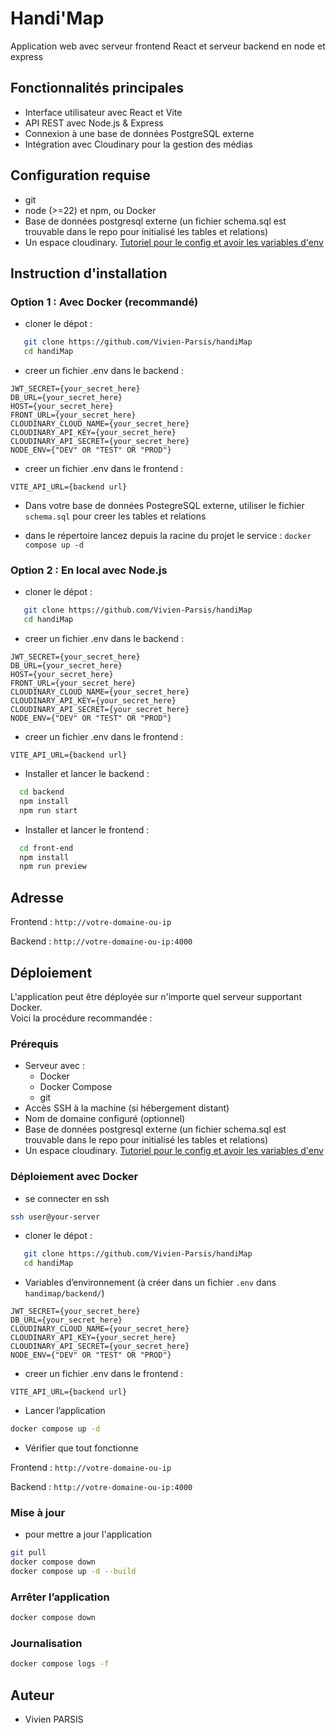 # Handi'Map

Application web avec serveur frontend React et serveur backend en node et express

## Fonctionnalités principales

- Interface utilisateur avec React et Vite
- API REST avec Node.js & Express
- Connexion à une base de données PostgreSQL externe
- Intégration avec Cloudinary pour la gestion des médias

## Configuration requise

- git
- node (>=22) et npm, ou Docker
- Base de données postgresql externe (un fichier schema.sql est trouvable dans le repo pour initialisé les tables et relations)
- Un espace cloudinary. [Tutoriel pour le config et avoir les variables d'env](https://cloudinary.com/documentation/getting_started_with_cloudinary_node_tutorial)

## Instruction d'installation

### Option 1 : Avec Docker (recommandé)

- cloner le dépot :

```bash
   git clone https://github.com/Vivien-Parsis/handiMap
   cd handiMap
```

- creer un fichier .env dans le backend :

```none
JWT_SECRET={your_secret_here}
DB_URL={your_secret_here}
HOST={your_secret_here}
FRONT_URL={your_secret_here}
CLOUDINARY_CLOUD_NAME={your_secret_here}
CLOUDINARY_API_KEY={your_secret_here}
CLOUDINARY_API_SECRET={your_secret_here}
NODE_ENV={"DEV" OR "TEST" OR "PROD"}
```

- creer un fichier .env dans le frontend :

```none
VITE_API_URL={backend url}
```

- Dans votre base de données PostegreSQL externe, utiliser le fichier `schema.sql` pour creer les tables et relations

- dans le répertoire lancez depuis la racine du projet le service : `docker compose up -d`

### Option 2 : En local avec Node.js

- cloner le dépot :

```bash
   git clone https://github.com/Vivien-Parsis/handiMap
   cd handiMap
```

- creer un fichier .env dans le backend :

```none
JWT_SECRET={your_secret_here}
DB_URL={your_secret_here}
HOST={your_secret_here}
FRONT_URL={your_secret_here}
CLOUDINARY_CLOUD_NAME={your_secret_here}
CLOUDINARY_API_KEY={your_secret_here}
CLOUDINARY_API_SECRET={your_secret_here}
NODE_ENV={"DEV" OR "TEST" OR "PROD"}
```

- creer un fichier .env dans le frontend :

```none
VITE_API_URL={backend url}
```

- Installer et lancer le backend :

```bash
  cd backend
  npm install
  npm run start
```

- Installer et lancer le frontend :

```bash
  cd front-end
  npm install
  npm run preview
```

## Adresse

Frontend : `http://votre-domaine-ou-ip`

Backend : `http://votre-domaine-ou-ip:4000`

## Déploiement

L'application peut être déployée sur n'importe quel serveur supportant Docker.  
Voici la procédure recommandée :

### Prérequis

- Serveur avec :
  - Docker
  - Docker Compose
  - git
- Accès SSH à la machine (si hébergement distant)
- Nom de domaine configuré (optionnel)
- Base de données postgresql externe (un fichier schema.sql est trouvable dans le repo pour initialisé les tables et relations)
- Un espace cloudinary. [Tutoriel pour le config et avoir les variables d'env](https://cloudinary.com/documentation/getting_started_with_cloudinary_node_tutorial)

### Déploiement avec Docker

- se connecter en ssh

```bash
ssh user@your-server
```

- cloner le dépot :

```bash
   git clone https://github.com/Vivien-Parsis/handiMap
   cd handiMap
```

- Variables d’environnement (à créer dans un fichier `.env` dans `handimap/backend/`)

```none
JWT_SECRET={your_secret_here}
DB_URL={your_secret_here}
CLOUDINARY_CLOUD_NAME={your_secret_here}
CLOUDINARY_API_KEY={your_secret_here}
CLOUDINARY_API_SECRET={your_secret_here}
NODE_ENV={"DEV" OR "TEST" OR "PROD"}
```

- creer un fichier .env dans le frontend :

```none
VITE_API_URL={backend url}
```

- Lancer l’application

```bash
docker compose up -d
```

- Vérifier que tout fonctionne

Frontend : `http://votre-domaine-ou-ip`

Backend : `http://votre-domaine-ou-ip:4000`

### Mise à jour

- pour mettre a jour l'application
  
```bash
git pull
docker compose down
docker compose up -d --build
```

### Arrêter l’application
  
```bash
docker compose down
```

### Journalisation

```bash
docker compose logs -f
```

## Auteur

- Vivien PARSIS
